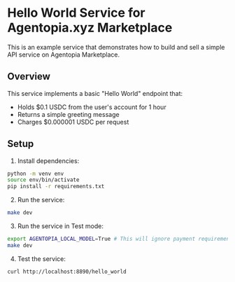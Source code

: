 # Hello World Service for Agentopia.xyz Marketplace

This is an example service that demonstrates how to build and sell a simple API service on Agentopia Marketplace.

## Overview

This service implements a basic "Hello World" endpoint that:

- Holds $0.1 USDC from the user's account for 1 hour
- Returns a simple greeting message
- Charges $0.000001 USDC per request

## Setup

1. Install dependencies:

```bash
python -m venv env
source env/bin/activate
pip install -r requirements.txt
```

2. Run the service:

```bash
make dev
```

3. Run the service in Test mode:

```bash
export AGENTOPIA_LOCAL_MODEL=True # This will ignore payment requirements
make dev
```

4. Test the service:

```bash
curl http://localhost:8890/hello_world
```
